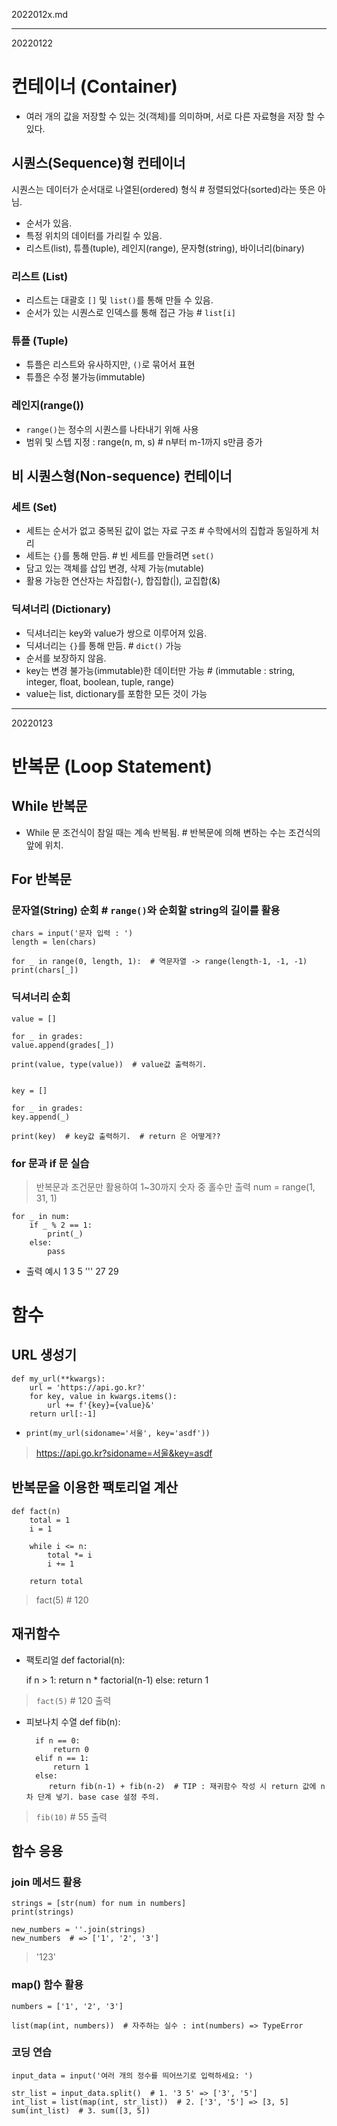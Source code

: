 2022012x.md
* * *
20220122
# 컨테이너 (Container)
* 여러 개의 값을 저장할 수 있는 것(객체)를 의미하며, 서로 다른 자료형을 저장 할 수 있다.  
    
## 시퀀스(Sequence)형 컨테이너
 시퀀스는 데이터가 순서대로 나열된(ordered) 형식  # 정렬되었다(sorted)라는 뜻은 아님.
* 순서가 있음.
* 특정 위치의 데이터를 가리킬 수 있음.
* 리스트(list), 튜플(tuple), 레인지(range), 문자형(string), 바이너리(binary)

### 리스트 (List)
* 리스트는 대괄호 `[]` 및 `list()`를 통해 만들 수 있음.
* 순서가 있는 시퀀스로 인덱스를 통해 접근 가능  # `list[i]`

### 튜플 (Tuple)
* 튜플은 리스트와 유사하지만, `()`로 묶어서 표현
* 튜플은 수정 불가능(immutable) 

### 레인지(range())
* `range()`는 정수의 시퀀스를 나타내기 위해 사용
* 범위 및 스텝 지정 : range(n, m, s)  # n부터 m-1까지 s만큼 증가


## 비 시퀀스형(Non-sequence) 컨테이너
### 세트 (Set)
* 세트는 순서가 없고 중복된 값이 없는 자료 구조  # 수학에서의 집합과 동일하게 처리
* 세트는 `{}`를 통해 만듬.  # 빈 세트를 만들려면 `set()`
* 담고 있는 객체를 삽입 변경, 삭제 가능(mutable)
* 활용 가능한 연산자는 차집합(-), 합집합(|), 교집합(&)

### 딕셔너리 (Dictionary)
* 딕셔너리는 key와 value가 쌍으로 이루어져 있음.
* 딕셔너리는 `{}`를 통해 만듬.  # `dict()` 가능
* 순서를 보장하지 않음.
* key는 변경 불가능(immutable)한 데이터만 가능  # (immutable : string, integer, float, boolean, tuple, range)
* value는 list, dictionary를 포함한 모든 것이 가능

* * *
20220123
# 반복문 (Loop Statement)
## While 반복문
* While 문 조건식이 참일 때는 계속 반복됨.  # 반복문에 의해 변하는 수는 조건식의 앞에 위치.

## For 반복문
### 문자열(String) 순회  # `range()`와 순회할 string의 길이를 활용
    chars = input('문자 입력 : ')
    length = len(chars)

    for _ in range(0, length, 1):  # 역문자열 -> range(length-1, -1, -1)
    print(chars[_])

### 딕셔너리 순회
    value = []

    for _ in grades:
    value.append(grades[_])
    
    print(value, type(value))  # value값 출력하기.


    key = []

    for _ in grades:
    key.append(_)
    
    print(key)  # key값 출력하기.  # return 은 어떻게??

### for 문과 if 문 실습
> 반복문과 조건문만 활용하여 1~30까지 숫자 중 홀수만 출력
    num = range(1, 31, 1)

    for _ in num:
        if _ % 2 == 1:
            print(_)
        else:
            pass

* 출력 예시
    1
    3
    5
    '''
    27
    29

# 함수
## URL 생성기
    def my_url(**kwargs):
        url = 'https://api.go.kr?'    
        for key, value in kwargs.items():
            url += f'{key}={value}&'
        return url[:-1]

* `print(my_url(sidoname='서울', key='asdf'))`
> https://api.go.kr?sidoname=서울&key=asdf


## 반복문을 이용한 팩토리얼 계산
    def fact(n)
        total = 1
        i = 1

        while i <= n:
            total *= i
            i += 1

        return total
> fact(5)  # 120

## 재귀함수
* 팩토리얼
    def factorial(n):
    
    if n > 1:
        return n * factorial(n-1)
    else:
        return 1
> `fact(5)`  # 120 출력
* 피보나치 수열
    def fib(n):
    
        if n == 0:
            return 0
        elif n == 1:
            return 1
        else:
           return fib(n-1) + fib(n-2)  # TIP : 재귀함수 작성 시 return 값에 n차 단계 넣기. base case 설정 주의.

> `fib(10)`  # 55 출력

## 함수 응용
### join 메서드 활용
    strings = [str(num) for num in numbers]
    print(strings)
              
    new_numbers = ''.join(strings)
    new_numbers  # => ['1', '2', '3']
> '123'
### map() 함수 활용
    numbers = ['1', '2', '3']

    list(map(int, numbers))  # 자주하는 실수 : int(numbers) => TypeError


### 코딩 연습
    input_data = input('여러 개의 정수를 띄어쓰기로 입력하세요: ')

    str_list = input_data.split()  # 1. '3 5' => ['3', '5']
    int_list = list(map(int, str_list))  # 2. ['3', '5'] => [3, 5]
    sum(int_list)  # 3. sum([3, 5])


